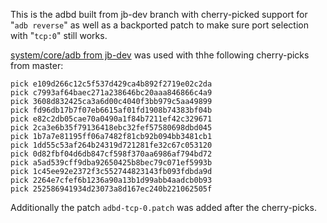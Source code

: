 This is the adbd built from jb-dev branch with cherry-picked support
for "`adb reverse`" as well as a backported patch to make sure port
selection with "`tcp:0`" still works.

[system/core/adb from jb-dev](
https://android.googlesource.com/platform/system/core/+log/jb-dev)
was used with thhe following cherry-picks from master:

```
pick e109d266c12c5f537d429ca4b892f2719e02c2da
pick c7993af64baec271a238646bc20aaa846866c4a9
pick 3608d832425ca3a6d00c4040f3bb979c5aa49899
pick fd96db17b7f07eb6615af01fd1908b74383bf04b
pick e82c2db05cae70a0490a1f84b7211ef42c329671
pick 2ca3e6b35f79136418ebc32fef57580698dbd045
pick 1b7a7e81195ff06a7482f81cb92b094bb3481cb1
pick 1dd55c53af264b24319d721281fe32c67c053120
pick 0d82fbf04d6db847cf598f370aa6986af794bd72
pick a5ad539cff9dba92650425b8bec79c071ef5993b
pick 1c45ee92e2372f3c552744823143fb093fdbda9d
pick 2264e7cfef6b1236a90a13b1d99abb4aadcb0b93
pick 252586941934d23073a8d167ec240b221062505f
```

Additionally the patch `adbd-tcp-0.patch` was added after the cherry-picks.
